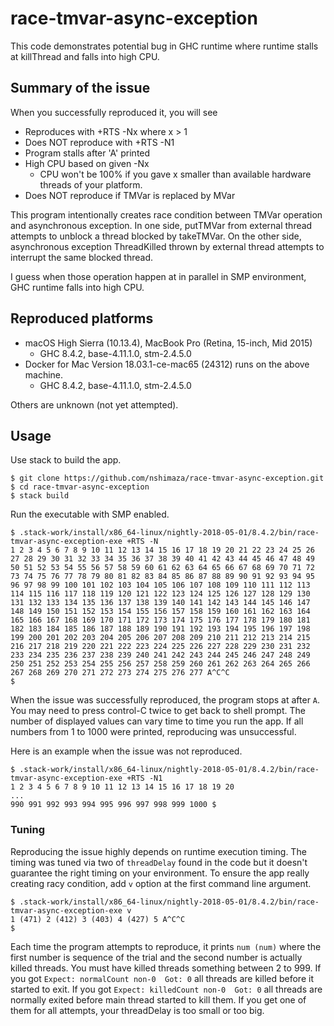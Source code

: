 # race-tmvar-async-exception

This code demonstrates potential bug in GHC runtime where runtime stalls at
killThread and falls into high CPU.

## Summary of the issue

When you successfully reproduced it, you will see

* Reproduces with +RTS -Nx where x > 1
* Does NOT reproduce with +RTS -N1
* Program stalls after 'A' printed
* High CPU based on given -Nx
    * CPU won't be 100% if you gave x smaller than available hardware threads
      of your platform.
* Does NOT reproduce if TMVar is replaced by MVar

This program intentionally creates race condition between TMVar operation and
asynchronous exception.  In one side, putTMVar from external thread attempts to
unblock a thread blocked by takeTMVar.  On the other side, asynchronous
exception ThreadKilled thrown by external thread attempts to interrupt the same
blocked thread.

I guess when those operation happen at in parallel in SMP environment, GHC
runtime falls into high CPU.

## Reproduced platforms

* macOS High Sierra (10.13.4), MacBook Pro (Retina, 15-inch, Mid 2015)
    * GHC 8.4.2, base-4.11.1.0, stm-2.4.5.0
* Docker for Mac Version 18.03.1-ce-mac65 (24312) runs on the above machine.
    * GHC 8.4.2, base-4.11.1.0, stm-2.4.5.0

Others are unknown (not yet attempted).

## Usage

Use stack to build the app.

```console
$ git clone https://github.com/nshimaza/race-tmvar-async-exception.git
$ cd race-tmvar-async-exception
$ stack build
```
Run the executable with SMP enabled.

```console
$ .stack-work/install/x86_64-linux/nightly-2018-05-01/8.4.2/bin/race-tmvar-async-exception-exe +RTS -N
1 2 3 4 5 6 7 8 9 10 11 12 13 14 15 16 17 18 19 20 21 22 23 24 25 26 27 28 29 30 31 32 33 34 35 36 37 38 39 40 41 42 43 44 45 46 47 48 49 50 51 52 53 54 55 56 57 58 59 60 61 62 63 64 65 66 67 68 69 70 71 72 73 74 75 76 77 78 79 80 81 82 83 84 85 86 87 88 89 90 91 92 93 94 95 96 97 98 99 100 101 102 103 104 105 106 107 108 109 110 111 112 113 114 115 116 117 118 119 120 121 122 123 124 125 126 127 128 129 130 131 132 133 134 135 136 137 138 139 140 141 142 143 144 145 146 147 148 149 150 151 152 153 154 155 156 157 158 159 160 161 162 163 164 165 166 167 168 169 170 171 172 173 174 175 176 177 178 179 180 181 182 183 184 185 186 187 188 189 190 191 192 193 194 195 196 197 198 199 200 201 202 203 204 205 206 207 208 209 210 211 212 213 214 215 216 217 218 219 220 221 222 223 224 225 226 227 228 229 230 231 232 233 234 235 236 237 238 239 240 241 242 243 244 245 246 247 248 249 250 251 252 253 254 255 256 257 258 259 260 261 262 263 264 265 266 267 268 269 270 271 272 273 274 275 276 277 A^C^C
$
```

When the issue was successfully reproduced, the program stops at after `A`.
You may need to press control-C twice to get back to shell prompt.
The number of displayed values can vary time to time you run the app.
If all numbers from 1 to 1000 were printed, reproducing  was unsuccessful.

Here is an example when the issue was not reproduced.

```console
$ .stack-work/install/x86_64-linux/nightly-2018-05-01/8.4.2/bin/race-tmvar-async-exception-exe +RTS -N1
1 2 3 4 5 6 7 8 9 10 11 12 13 14 15 16 17 18 19 20
...
990 991 992 993 994 995 996 997 998 999 1000 $
```

### Tuning

Reproducing the issue highly depends on runtime execution timing.  The timing
was tuned via two of `threadDelay` found in the code but it doesn't guarantee
the right timing on your environment.  To ensure the app really creating
racy condition, add `v` option at the first command line argument.

```console
$ .stack-work/install/x86_64-linux/nightly-2018-05-01/8.4.2/bin/race-tmvar-async-exception-exe v
1 (471) 2 (412) 3 (403) 4 (427) 5 A^C^C
$
```

Each time the program attempts to reproduce, it prints `num (num)` where the
first number is sequence of the trial and the second number is actually killed
threads.  You must have killed threads something between 2 to 999.
If you got `Expect: normalCount non-0  Got: 0` all threads are killed before
it started to exit.  If you got `Expect: killedCount non-0  Got: 0` all threads
are normally exited before main thread started to kill them.  If you get one
of them for all attempts, your threadDelay is too small or too big.
